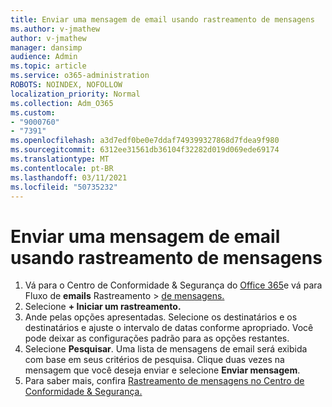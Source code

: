 ```yaml
---
title: Enviar uma mensagem de email usando rastreamento de mensagens
ms.author: v-jmathew
author: v-jmathew
manager: dansimp
audience: Admin
ms.topic: article
ms.service: o365-administration
ROBOTS: NOINDEX, NOFOLLOW
localization_priority: Normal
ms.collection: Adm_O365
ms.custom:
- "9000760"
- "7391"
ms.openlocfilehash: a3d7edf0be0e7ddaf749399327868d7fdea9f980
ms.sourcegitcommit: 6312ee31561db36104f32282d019d069ede69174
ms.translationtype: MT
ms.contentlocale: pt-BR
ms.lasthandoff: 03/11/2021
ms.locfileid: "50735232"
---
```

# <a name="submit-an-email-message-using-message-trace"></a>Enviar uma mensagem de email usando rastreamento de mensagens

1. Vá para o Centro de Conformidade & Segurança do [Office 365](https://go.microsoft.com/fwlink/p/?linkid=2077143)e vá para Fluxo de **emails** Rastreamento  >  [de mensagens.](https://go.microsoft.com/fwlink/?linkid=2101048)
2. Selecione **+ Iniciar um rastreamento.**
3. Ande pelas opções apresentadas. Selecione os destinatários e os destinatários e ajuste o intervalo de datas conforme apropriado. Você pode deixar as configurações padrão para as opções restantes.
4. Selecione **Pesquisar**. Uma lista de mensagens de email será exibida com base em seus critérios de pesquisa. Clique duas vezes na mensagem que você deseja enviar e selecione **Enviar mensagem**.
5. Para saber mais, confira [Rastreamento de mensagens no Centro de Conformidade & Segurança.](https://go.microsoft.com/fwlink/?linkid=2101557)
